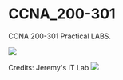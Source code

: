 # CCNA_200-301
CCNA 200-301 Practical LABS. 

<a href="https://medium.com/@adithyakrishnav001/cisco-devises-configuration-commands-ccna-200-301-cba14591f97b"> <img src="https://user-images.githubusercontent.com/84318379/230762526-cb8daf17-ba1e-4ab2-a044-8b3b65aca738.png" ><a/>

Credits: Jeremy's IT Lab 
<a href="https://www.youtube.com/playlist?list=PLxbwE86jKRgMpuZuLBivzlM8s2Dk5lXBQ"> <img src="https://user-images.githubusercontent.com/84318379/231370956-b551da75-8e8a-4660-9026-cda6802a4479.png" ><a/>
